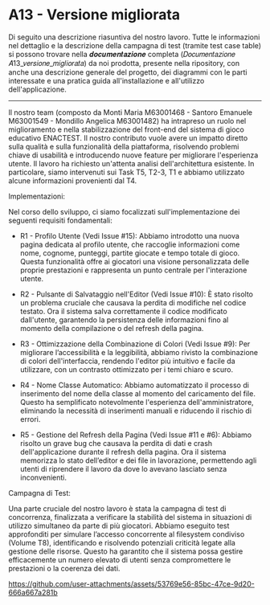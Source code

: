 # A13 - Versione migliorata

Di seguito una descrizione riasuntiva del nostro lavoro. 
Tutte le informazioni nel dettaglio e la descrizione della campagna di test (tramite test case table) si possono trovare nella 𝒅𝒐𝒄𝒖𝒎𝒆𝒏𝒕𝒂𝒛𝒊𝒐𝒏𝒆 completa (𝐷𝑜𝑐𝑢𝑚𝑒𝑛𝑡𝑎𝑧𝑖𝑜𝑛𝑒 𝐴13_𝑣𝑒𝑟𝑠𝑖𝑜𝑛𝑒_𝑚𝑖𝑔𝑙𝑖𝑜𝑟𝑎𝑡𝑎) da noi prodotta, presente nella ripository, con anche una descrizione generale del progetto, dei diagrammi con le parti interessate e una pratica guida all'installazione e all'utilizzo dell'applicazione.

---

Il nostro team (composto da Monti Maria M63001468 - Santoro Emanuele M63001549 - Mondillo Angelica M63001482) ha intrapreso un ruolo nel miglioramento e nella stabilizzazione del front-end del sistema di gioco educativo ENACTEST. Il nostro contributo vuole avere un impatto diretto sulla qualità e sulla funzionalità della piattaforma, risolvendo problemi chiave di usabilità e introducendo nuove feature per migliorare l'esperienza utente. Il lavoro ha richiesto un'attenta analisi dell'architettura esistente. In particolare, siamo intervenuti sui Task T5, T2-3, T1 e abbiamo utilizzato alcune informazioni provenienti dal T4.

Implementazioni:

Nel corso dello sviluppo, ci siamo focalizzati sull'implementazione dei seguenti requisiti fondamentali:

- R1 - Profilo Utente (Vedi Issue #15): Abbiamo introdotto una nuova pagina dedicata al profilo utente, che raccoglie informazioni come nome, cognome, punteggi, partite giocate e tempo totale di gioco. Questa funzionalità offre ai giocatori una visione personalizzata delle proprie prestazioni e rappresenta un punto centrale per l'interazione utente.
  
- R2 - Pulsante di Salvataggio nell'Editor (Vedi Issue #10): È stato risolto un problema cruciale che causava la perdita di modifiche nel codice testato. Ora il sistema salva correttamente il codice modificato dall'utente, garantendo la persistenza delle informazioni fino al momento della compilazione o del refresh della pagina.

- R3 - Ottimizzazione della Combinazione di Colori (Vedi Issue #9): Per migliorare l’accessibilità e la leggibilità, abbiamo rivisto la combinazione di colori dell'interfaccia, rendendo l'editor più intuitivo e facile da utilizzare, con un contrasto ottimizzato per i temi chiaro e scuro.

- R4 - Nome Classe Automatico: Abbiamo automatizzato il processo di inserimento del nome della classe al momento del caricamento del file. Questo ha semplificato notevolmente l'esperienza dell'amministratore, eliminando la necessità di inserimenti manuali e riducendo il rischio di errori.

- R5 - Gestione del Refresh della Pagina (Vedi Issue #11 e #6): Abbiamo risolto un grave bug che causava la perdita di dati e crash dell'applicazione durante il refresh della pagina. Ora il sistema memorizza lo stato dell’editor e dei file in lavorazione, permettendo agli utenti di riprendere il lavoro da dove lo avevano lasciato senza inconvenienti.

Campagna di Test:

Una parte cruciale del nostro lavoro è stata la campagna di test di concorrenza, finalizzata a verificare la stabilità del sistema in situazioni di utilizzo simultaneo da parte di più giocatori. Abbiamo eseguito test approfonditi per simulare l’accesso concorrente al filesystem condiviso (Volume T8), identificando e risolvendo potenziali criticità legate alla gestione delle risorse. Questo ha garantito che il sistema possa gestire efficacemente un numero elevato di utenti senza compromettere le prestazioni o la coerenza dei dati.



https://github.com/user-attachments/assets/53769e56-85bc-47ce-9d20-666a667a281b


